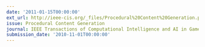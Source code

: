 ```yaml
---
date: '2011-01-15T00:00:00'
ext_url: http://ieee-cis.org/_files/Procedural%20Content%20Generation.pdf
issue: Procedural Content Generation
journal: IEEE Transactions of Computational Intelligence and AI in Games
submission_date: '2010-11-01T00:00:00'
---
```

